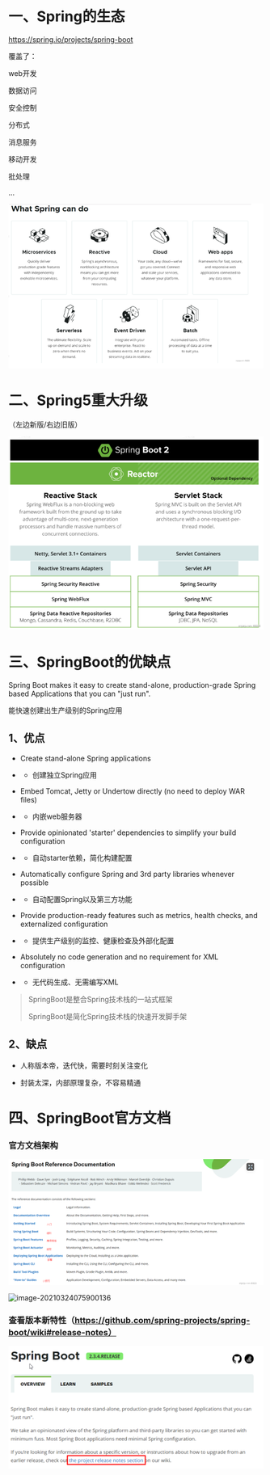 # 一、Spring的生态

https://spring.io/projects/spring-boot

覆盖了：

web开发

数据访问

安全控制

分布式

消息服务

移动开发

批处理

...

![image-20210324073805252](images\image-20210324073805252.png)

# 二、Spring5重大升级

（左边新版/右边旧版）

![image-20210324073857613](images\image-20210324073857613.png)

# 三、SpringBoot的优缺点

Spring Boot makes it easy to create stand-alone, production-grade Spring based Applications that you can "just run".

能快速创建出生产级别的Spring应用

## 1、优点

- Create stand-alone Spring applications

- - 创建独立Spring应用

- Embed Tomcat, Jetty or Undertow directly (no need to deploy WAR files)

- - 内嵌web服务器

- Provide opinionated 'starter' dependencies to simplify your build configuration

- - 自动starter依赖，简化构建配置

- Automatically configure Spring and 3rd party libraries whenever possible

- - 自动配置Spring以及第三方功能

- Provide production-ready features such as metrics, health checks, and externalized configuration

- - 提供生产级别的监控、健康检查及外部化配置

- Absolutely no code generation and no requirement for XML configuration

- - 无代码生成、无需编写XML

> SpringBoot是整合Spring技术栈的一站式框架
>
> SpringBoot是简化Spring技术栈的快速开发脚手架

## 2、缺点

- 人称版本帝，迭代快，需要时刻关注变化

- 封装太深，内部原理复杂，不容易精通

# 四、SpringBoot官方文档

### 官方文档架构

![image-20210324075752848](images\image-20210324075752848.png)

![image-20210324075900136](\images\image-20210324075900136.png)

### 查看版本新特性（https://github.com/spring-projects/spring-boot/wiki#release-notes）

![image-20210324075949540](images\image-20210324075949540.png)

